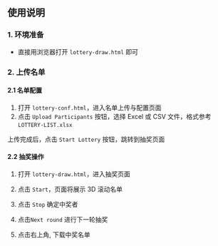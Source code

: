 ## 使用说明

### 1. 环境准备

- 直接用浏览器打开 `lottery-draw.html` 即可

### 2. 上传名单

#### 2.1 名单配置

1. 打开 `lottery-conf.html`，进入名单上传与配置页面
2. 点击 `Upload Participants` 按钮，选择 Excel 或 CSV 文件，格式参考 `LOTTERY-LIST.xlsx`

上传完成后，点击 `Start Lottery` 按钮，跳转到抽奖页面

#### 2.2 抽奖操作

1. 打开 `lottery-draw.html`，进入抽奖页面
2. 点击 `Start`，页面将展示 3D 滚动名单

3. 点击 `Stop` 确定中奖者

4. 点击`Next round` 进行下一轮抽奖

5. 点击右上角, 下载中奖名单
